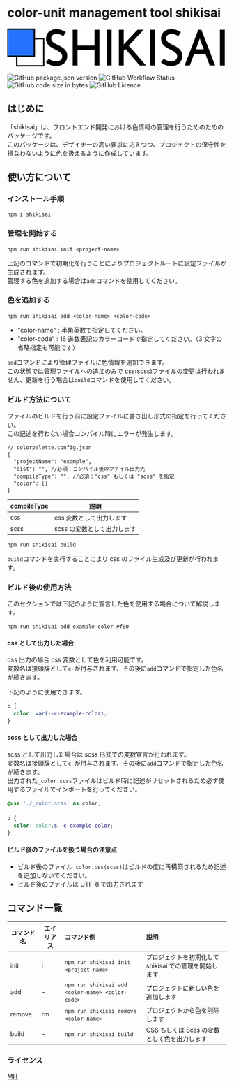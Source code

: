 # color-unit management tool shikisai

![shikisai color-unit management tool](/static/assets/logo/no_description.min.svg)

![GitHub package.json version](https://img.shields.io/github/package-json/v/ken7253/shikisai?style=flat-square)
![GitHub Workflow Status](https://img.shields.io/github/workflow/status/ken7253/shikisai/CodeQL?style=flat-square)
![GitHub code size in bytes](https://img.shields.io/github/languages/code-size/ken7253/shikisai?style=flat-square)
![GitHub Licence](https://img.shields.io/github/license/ken7253/shikisai?style=flat-square)

## はじめに

「shikisai」は、フロントエンド開発における色情報の管理を行うためのためのパッケージです。  
このパッケージは、デザイナーの高い要求に応えつつ、プロジェクトの保守性を損なわないように色を扱えるように作成しています。

## 使い方について

### インストール手順

```shell
npm i shikisai
```

### 管理を開始する

```npm
npm run shikisai init <project-name>
```

上記のコマンドで初期化を行うことによりプロジェクトルートに設定ファイルが生成されます。  
管理する色を追加する場合は`add`コマンドを使用してください。

### 色を追加する

```npm
npm run shikisai add <color-name> <color-code>
```

- "color-name" : 半角英数で指定してください。
- "color-code" : 16 進数表記のカラーコードで指定してください。（3 文字の省略指定も可能です）

`add`コマンドにより管理ファイルに色情報を追加できます。  
この状態では管理ファイルへの追加のみで css(scss)ファイルの変更は行われません、更新を行う場合は`build`コマンドを使用してください。

### ビルド方法について

ファイルのビルドを行う前に設定ファイルに書き出し形式の指定を行ってください。  
この記述を行わない場合コンパイル時にエラーが発生します。

```jsonc
// colorpalette.config.json
{
  "projectName": "example",
  "dist": "", //必須：コンパイル後のファイル出力先
  "compileType": "", //必須："css" もしくは "scss" を指定
  "color": []
}
```

| compileType | 説明                        |
| ----------- | --------------------------- |
| css         | css 変数として出力します    |
| scss        | scss の変数として出力します |

```npm
npm run shikisai build
```

`build`コマンドを実行することにより css のファイル生成及び更新が行われます。

### ビルド後の使用方法

このセクションでは下記のように宣言した色を使用する場合について解説します。

```npm
npm run shikisai add example-color #f00
```

#### css として出力した場合

css 出力の場合 css 変数として色を利用可能です。  
変数名は接頭辞として`c-`が付与されます、その後に`add`コマンドで指定した色名が続きます。

下記のように使用できます。

```css
p {
  color: var(--c-example-color);
}
```

#### scss として出力した場合

scss として出力した場合は scss 形式での変数宣言が行われます。  
変数名は接頭辞として`c-`が付与されます、その後に`add`コマンドで指定した色名が続きます。  
出力された`_color.scss`ファイルはビルド時に記述がリセットされるため必ず使用するファイルでインポートを行ってください。

```scss
@use './_color.scss' as color;

p {
  color: color.$--c-example-color;
}
```

#### ビルド後のファイルを扱う場合の注意点

- ビルド後のファイル`_color.css(scss)`はビルドの度に再構築されるため記述を追加しないでください。
- ビルド後のファイルは UTF-8 で出力されます

## コマンド一覧

| コマンド名 | エイリアス | コマンド例                                       | 説明                                                   |
| ---------- | ---------- | :----------------------------------------------- | :----------------------------------------------------- |
| init       | i          | `npm run shikisai init <project-name>`           | プロジェクトを初期化して shikisai での管理を開始します |
| add        | -          | `npm run shikisai add <color-name> <color-code>` | プロジェクトに新しい色を追加します                     |
| remove     | rm         | `npm run shikisai remove <color-name>`           | プロジェクトから色を削除します                         |
| build      | -          | `npm run shikisai build`                         | CSS もしくは Scss の変数として色を出力します           |

### ライセンス

[MIT](/LICENSE)

